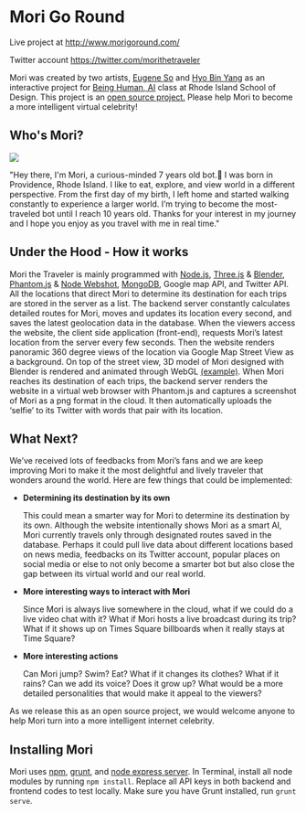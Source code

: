 # Mori Go Round

Live project at http://www.morigoround.com/

Twitter account https://twitter.com/morithetraveler

Mori was created by two artists, <a href="http://eugeneso.com">Eugene So</a> and <a href="http://www.hyobinyang.com/">Hyo Bin Yang</a> as an interactive project for <a href="http://briankane.net/being-human/">Being Human, AI</a> class at Rhode Island School of Design. This project is an <a href="">open source project.</a> Please help Mori to become a more intelligent virtual celebrity!

## Who's Mori? ##

<img src="https://github.com/sojoonsup/morigoround/blob/master/selfie.png?raw=true"/>

"Hey there, I'm Mori, a curious-minded 7 years old bot.🤖 I was born in Providence, Rhode Island. I like to eat, explore, and view world in a different perspective. From the first day of my birth, I left home and started walking constantly to experience a larger world. I’m trying to become the most-traveled bot until I reach 10 years old. Thanks for your interest in my journey and I hope you enjoy as you travel with me in real time."

## Under the Hood - How it works ##

Mori the Traveler is mainly programmed with <a href="https://nodejs.org">Node.js</a>, <a href="https://threejs.org/">Three.js</a> &amp; <a href="https://www.blender.org/">Blender</a>, <a href="http://phantomjs.org/">Phantom.js</a> &amp; <a href="https://github.com/brenden/node-webshot">Node Webshot</a>, <a href="https://www.mongodb.com/">MongoDB</a>, Google map API, and Twitter API.
All the locations that direct Mori to determine its destination for each trips are stored in the server as a list. The backend server constantly calculates detailed routes for Mori, moves and updates its location every second, and saves the latest geolocation data in the database.
When the viewers access the website, the client side application (front-end), requests Mori’s latest location from the server every few seconds. Then the website renders panoramic 360 degree views of the location via Google Map Street View as a background. On top of the street view, 3D model of Mori designed with Blender is rendered and animated through WebGL <a href="https://github.com/mrdoob/three.js/blob/dev/examples/webgl_animation_skinning_morph.html">(example)</a>. 
When Mori reaches its destination of each trips, the backend server renders the website in a virtual web browser with Phantom.js and captures a screenshot of Mori as a png format in the cloud. It then automatically uploads the ‘selfie’ to its Twitter with words that pair with its location.

## What Next? ##

We’ve received lots of feedbacks from Mori’s fans and we are keep improving Mori to make it the most delightful and lively traveler that wonders around the world. Here are few things that could be implemented:</p>

  * __Determining its destination by its own__
  
    This could mean a smarter way for Mori to determine its destination by its own. Although the website intentionally shows Mori as a smart AI, Mori currently travels only through designated routes saved in the database. Perhaps it could pull live data about different locations based on news media, feedbacks on its Twitter account, popular places on social media or else to not only become a smarter bot but also close the gap between its virtual world and our real world.

  * __More interesting ways to interact with Mori__
  
    Since Mori is always live somewhere in the cloud, what if we could do a live video chat with it? What if Mori hosts a live broadcast during its trip? What if it shows up on Times Square billboards when it really stays at Time Square? </p>

  * __More interesting actions__
  
    Can Mori jump? Swim? Eat? What if it changes its clothes? What if it rains? Can we add its voice? Does it grow up? What would be a more detailed personalities that would make it appeal to the viewers?

As we release this as an open source project, we would welcome anyone to help Mori turn into a more intelligent internet celebrity.

## Installing Mori ##

Mori uses <a href="https://www.npmjs.com/">npm</a>, <a href="http://gruntjs.com/">grunt</a>, and <a href="http://expressjs.com/">node express server</a>.
In Terminal, install all node modules by running `npm install`. 
Replace all API keys in both backend and frontend codes to test locally.
Make sure you have Grunt installed, run `grunt serve`.
